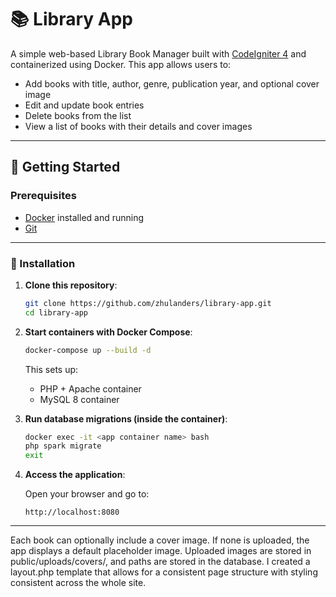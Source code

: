 # 📚 Library App

A simple web-based Library Book Manager built with [CodeIgniter 4](https://codeigniter.com/) and containerized using Docker. This app allows users to:

- Add books with title, author, genre, publication year, and optional cover image
- Edit and update book entries
- Delete books from the list
- View a list of books with their details and cover images

---

## 🚀 Getting Started

### Prerequisites

- [Docker](https://www.docker.com/products/docker-desktop) installed and running
- [Git](https://git-scm.com/)

---

### 📅 Installation

1. **Clone this repository**:

   ```bash
   git clone https://github.com/zhulanders/library-app.git
   cd library-app
   ```

2. **Start containers with Docker Compose**:

   ```bash
   docker-compose up --build -d
   ```

   This sets up:
   - PHP + Apache container
   - MySQL 8 container

3. **Run database migrations (inside the container)**:

   ```bash
   docker exec -it <app container name> bash
   php spark migrate
   exit
   ```

4. **Access the application**:

   Open your browser and go to:

   ```
   http://localhost:8080
   ```

---
Each book can optionally include a cover image. If none is uploaded, the app displays a default placeholder image. Uploaded images are stored in public/uploads/covers/, and paths are stored in the database. I created a layout.php template that allows for a consistent page structure with styling consistent across the whole site.
